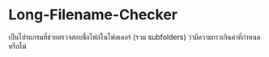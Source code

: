 # Long-Filename-Checker
เป็นโปรแกรมที่ช่วยตรวจสอบชื่อไฟล์ในโฟลเดอร์ (รวม subfolders) ว่ามีความยาวเกินค่าที่กำหนดหรือไม่
